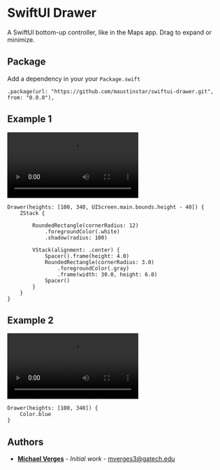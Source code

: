 # SwiftUI Drawer

A SwiftUI bottom-up controller, like in the Maps app. Drag to expand or minimize.

## Package

Add a dependency in your your `Package.swift`

`.package(url: "https://github.com/maustinstar/swiftui-drawer.git", from: "0.0.0"),`

## Example 1

![A custom multi-height drawer](Previews/blue-drawer.mov)

```
Drawer(heights: [100, 340, UIScreen.main.bounds.height - 40]) {
    ZStack {
        
        RoundedRectangle(cornerRadius: 12)
            .foregroundColor(.white)
            .shadow(radius: 100)
        
        VStack(alignment: .center) {
            Spacer().frame(height: 4.0)
            RoundedRectangle(cornerRadius: 3.0)
                .foregroundColor(.gray)
                .frame(width: 30.0, height: 6.0)
            Spacer()
        }
    }
}
```

## Example 2

![A two-height blue drawer](Previews/blue-drawer.mov)

```
Drawer(heights: [100, 340]) {
    Color.blue
}
```

## Authors

* [**Michael Verges**](https://github.com/maustinstar) - *Initial work* - mverges3@gatech.edu
